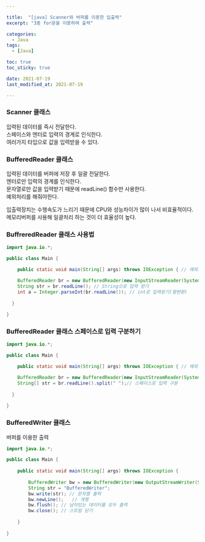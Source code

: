 ```yaml
---

title:  "[java] Scanner와 버퍼를 이용한 입출력"
excerpt: "3중 for문을 이용하여 출력"

categories:
  - Java
tags:
  - [Java]

toc: true
toc_sticky: true

date: 2021-07-19
last_modified_at: 2021-07-19

---
```




### Scanner 클래스

입력된 데이터를 즉시 전달한다.<br>스페이스와 엔터로 입력의 경계로 인식한다.<br>여러가지 타입으로 값을 입력받을 수 있다.

### BufferedReader 클래스

입력된 데이터를 버퍼에 저장 후 일괄 전달한다.<br>엔터로만 입력의 경계를 인식한다.<br>문자열로만 값을 입력받기 때문에 readLine() 함수만 사용한다.<br>예외처리를 해줘야한다.

입출력장치는 수행속도가 느리기 때문에 CPU와 성능차이가 많이 나서 비효율적이다.<br>메모리버퍼를 사용해 일괄처리 하는 것이 더 효율성이 높다.



### BuffreredReader 클래스 사용법

```java
import java.io.*;

public class Main {

	public static void main(String[] args) throws IOException { // 예외처리

    BufferedReader br = new BufferedReader(new InputStreamReader(System.in));
    String str = br.readLine(); // String으로 입력 받기
    int a = Integer.parseInt(br.readLine()); // int로 입력받기(형변환)
    
  }
  
}
```

### BufferedReader 클래스 스페이스로 입력 구분하기

```java
import java.io.*;

public class Main {

	public static void main(String[] args) throws IOException { // 예외처리

    BufferedReader br = new BufferedReader(new InputStreamReader(System.in));
    String[] str = br.readLine().split(" ");// 스페이스로 입력 구분
    
  }
  
}
```



### BufferedWriter 클래스

버퍼를 이용한 출력

```java
import java.io.*;

public class Main {
  
	public static void main(String[] args) throws IOException {
    
		BufferedWriter bw = new BufferedWriter(new OutputStreamWriter(System.out));
		String str = "BufferedWriter";
		bw.write(str); // 문자열 출력
		bw.newLine();   // 개행
		bw.flush(); // 남아있는 데이터를 모두 출력
		bw.close(); // 스트림 닫기
    
	}
  
}
```



